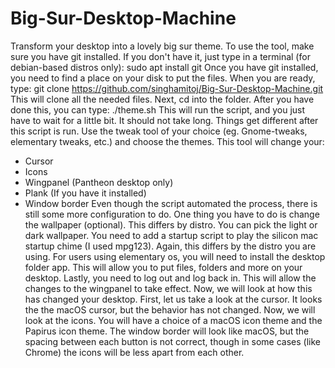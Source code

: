# Big-Sur-Desktop-Machine
Transform your desktop into a lovely big sur theme.
To use the tool, make sure you have git installed. If you don't have it, just type in a terminal (for debian-based distros only):
sudo apt install git
Once you have git installed, you need to find a place on your disk to put the files. When you are ready, type:
git clone https://github.com/singhamitoj/Big-Sur-Desktop-Machine.git
This will clone all the needed files.
Next, cd into the folder. After you have done this, you can type:
./theme.sh
This will run the script, and you just have to wait for a little bit. It should not take long.
Things get different after this script is run. Use the tweak tool of your choice (eg. Gnome-tweaks, elementary tweaks, etc.) and choose the themes.
This tool will change your:
- Cursor
- Icons
- Wingpanel (Pantheon desktop only)
- Plank (If you have it installed)
- Window border
Even though the script automated the process, there is still some more configuration to do.
One thing you have to do is change the wallpaper (optional). This differs by distro. You can pick the light or dark wallpaper.
You need to add a startup script to play the silicon mac startup chime (I used mpg123). Again, this differs by the distro you are using.
For users using elementary os, you will need to install the desktop folder app. This will allow you to put files, folders and more on your desktop.
Lastly, you need to log out and log back in. This will allow the changes to the wingpanel to take effect.
Now, we will look at how this has changed your desktop.
First, let us take a look at the cursor. It looks the the macOS cursor, but the behavior has not changed.
Now, we will look at the icons. You will have a choice of a macOS icon theme and the Papirus icon theme.
The window border will look like macOS, but the spacing between each button is not correct, though in some cases (like Chrome) the icons will be less apart from each other.
